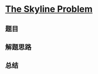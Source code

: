 # [The Skyline Problem](https://leetcode.com/problems/the-skyline-problem/)
## 题目


## 解题思路


## 总结


